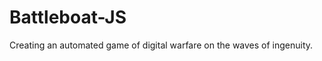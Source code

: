 Battleboat-JS
=============

Creating an automated game of digital warfare on the waves of ingenuity.